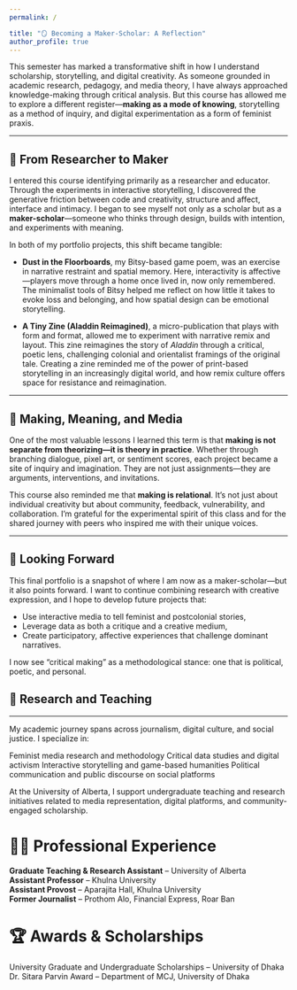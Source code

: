 ```yaml
---
permalink: /

title: "🪞 Becoming a Maker-Scholar: A Reflection"
author_profile: true
---
```


This semester has marked a transformative shift in how I understand scholarship, storytelling, and digital creativity. As someone grounded in academic research, pedagogy, and media theory, I have always approached knowledge-making through critical analysis. But this course has allowed me to explore a different register—**making as a mode of knowing**, storytelling as a method of inquiry, and digital experimentation as a form of feminist praxis.

---

## 🌱 From Researcher to Maker

I entered this course identifying primarily as a researcher and educator. Through the experiments in interactive storytelling, I discovered the generative friction between code and creativity, structure and affect, interface and intimacy. I began to see myself not only as a scholar but as a **maker-scholar**—someone who thinks through design, builds with intention, and experiments with meaning.

In both of my portfolio projects, this shift became tangible:

- **Dust in the Floorboards**, my Bitsy-based game poem, was an exercise in narrative restraint and spatial memory. Here, interactivity is affective—players move through a home once lived in, now only remembered. The minimalist tools of Bitsy helped me reflect on how little it takes to evoke loss and belonging, and how spatial design can be emotional storytelling.
  
- **A Tiny Zine (Aladdin Reimagined)**, a micro-publication that plays with form and format, allowed me to experiment with narrative remix and layout. This zine reimagines the story of *Aladdin* through a critical, poetic lens, challenging colonial and orientalist framings of the original tale. Creating a zine reminded me of the power of print-based storytelling in an increasingly digital world, and how remix culture offers space for resistance and reimagination.

---

## 🧵 Making, Meaning, and Media

One of the most valuable lessons I learned this term is that **making is not separate from theorizing—it is theory in practice**. Whether through branching dialogue, pixel art, or sentiment scores, each project became a site of inquiry and imagination. They are not just assignments—they are arguments, interventions, and invitations.

This course also reminded me that **making is relational**. It’s not just about individual creativity but about community, feedback, vulnerability, and collaboration. I’m grateful for the experimental spirit of this class and for the shared journey with peers who inspired me with their unique voices.

---

## 💭 Looking Forward

This final portfolio is a snapshot of where I am now as a maker-scholar—but it also points forward. I want to continue combining research with creative expression, and I hope to develop future projects that:
- Use interactive media to tell feminist and postcolonial stories,
- Leverage data as both a critique and a creative medium,
- Create participatory, affective experiences that challenge dominant narratives.

I now see “critical making” as a methodological stance: one that is political, poetic, and personal.


## 🧠 Research and Teaching

---

My academic journey spans across journalism, digital culture, and social justice. I specialize in:

Feminist media research and methodology
Critical data studies and digital activism
Interactive storytelling and game-based humanities
Political communication and public discourse on social platforms

At the University of Alberta, I support undergraduate teaching and research initiatives related to media representation, digital platforms, and community-engaged scholarship.


🧑‍🏫 Professional Experience
======
  **Graduate Teaching & Research Assistant** – University of Alberta  
  **Assistant Professor** – Khulna University  
  **Assistant Provost** – Aparajita Hall, Khulna University  
  **Former Journalist** – Prothom Alo, Financial Express, Roar Ban

🏆 Awards & Scholarships
======
 University Graduate and Undergraduate Scholarships – University of Dhaka  
 Dr. Sitara Parvin Award – Department of MCJ, University of Dhaka  


